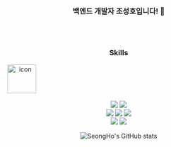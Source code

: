 <div align="center">
  
  ### 백엔드 개발자 조성호입니다! :rocket:
<br><br>

  ### Skills
<p>
<div style="display: flex; align-items: flex-start;"><img src="https://techstack-generator.vercel.app/java-icon.svg" alt="icon" width="65" height="65" /></div><br>
<img src="https://img.shields.io/badge/Spring-6DB33F?style=for-the-badge&logo=spring&logoColor=white"/>
<img src="https://img.shields.io/badge/Spring Boot-6DB33F?style=for-the-badge&logo=springboot&logoColor=white"/><br>
<img src="https://img.shields.io/badge/Hibernate-59666C?style=for-the-badge&logo=hibernate&logoColor=white"/>
<img src="https://img.shields.io/badge/MySQL-4479A1?style=for-the-badge&logo=mysql&logoColor=white"/>
<img src="https://img.shields.io/badge/Redis-DC382D?style=for-the-badge&logo=redis&logoColor=white"/><br>
<img src="https://img.shields.io/badge/Git-F05032?style=for-the-badge&logo=git&logoColor=white"/>
<img src="https://img.shields.io/badge/Github Actions-2088FF?style=for-the-badge&logo=githubactions&logoColor=white"/>
</p>
  
![SeongHo's GitHub stats](https://github-readme-stats.vercel.app/api?username=SeongHo5&count_private=true&show_icons=true&theme=default) 

</div>
